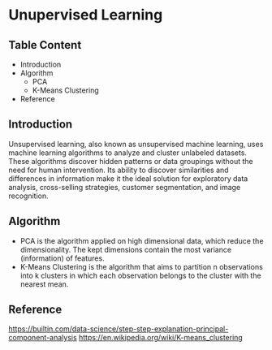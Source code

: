 # Unupervised Learning
## Table Content
- Introduction
- Algorithm
    - PCA
    - K-Means Clustering
- Reference
    
## Introduction
Unsupervised learning, also known as unsupervised machine learning, uses machine learning algorithms to analyze and cluster unlabeled datasets. These algorithms discover hidden patterns or data groupings without the need for human intervention. Its ability to discover similarities and differences in information make it the ideal solution for exploratory data analysis, cross-selling strategies, customer segmentation, and image recognition.

## Algorithm
- PCA is the algorithm applied on high dimensional data, which reduce the dimensionality. The kept dimensions contain the most variance (information) of features.
- K-Means Clustering is the algorithm that aims to partition n observations into k clusters in which each observation belongs to the cluster with the nearest mean.
## Reference
https://builtin.com/data-science/step-step-explanation-principal-component-analysis
https://en.wikipedia.org/wiki/K-means_clustering
